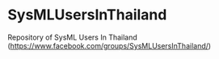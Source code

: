 # SysMLUsersInThailand
Repository of SysML Users In Thailand (https://www.facebook.com/groups/SysMLUsersInThailand/)
